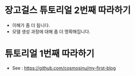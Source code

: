 # 장고걸스 튜토리얼 2번째 따라하기
+ 이해가 좀 더 됩니다.
+ 모델 생성 과정에 대해 좀 더 명확해집니다.

# 튜토리얼 1번째 따라하기
+ See : https://github.com/cosmosinu/my-first-blog
